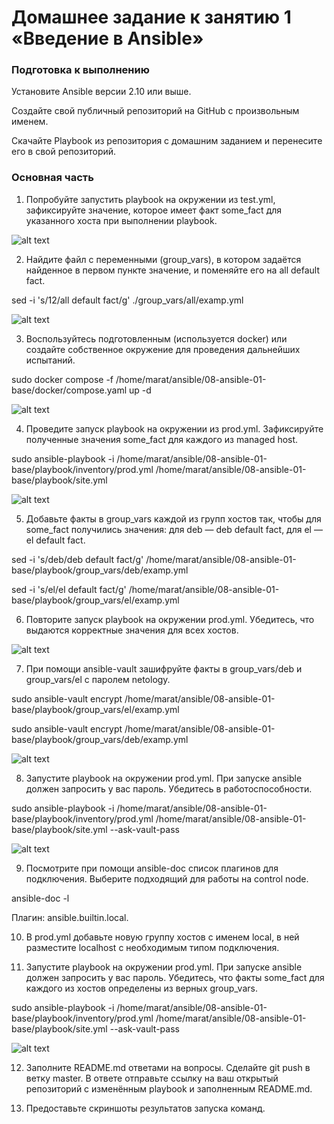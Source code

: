 # Домашнее задание к занятию 1 «Введение в Ansible»

### Подготовка к выполнению

Установите Ansible версии 2.10 или выше.

Создайте свой публичный репозиторий на GitHub с произвольным именем.

Скачайте Playbook из репозитория с домашним заданием и перенесите его в свой репозиторий.

### Основная часть

1. Попробуйте запустить playbook на окружении из test.yml, зафиксируйте значение, которое имеет факт some_fact для указанного хоста при выполнении playbook.

![alt text](https://github.com/MaratKN/08-ansible-01-base/blob/main/img/1.png)

2. Найдите файл с переменными (group_vars), в котором задаётся найденное в первом пункте значение, и поменяйте его на all default fact.

sed -i 's/12/all default fact/g'  ./group_vars/all/examp.yml

![alt text](https://github.com/MaratKN/08-ansible-01-base/blob/main/img/2.png)

3. Воспользуйтесь подготовленным (используется docker) или создайте собственное окружение для проведения дальнейших испытаний.

sudo docker compose -f /home/marat/ansible/08-ansible-01-base/docker/compose.yaml up -d

![alt text](https://github.com/MaratKN/08-ansible-01-base/blob/main/img/3.png)

4. Проведите запуск playbook на окружении из prod.yml. Зафиксируйте полученные значения some_fact для каждого из managed host.

sudo ansible-playbook -i /home/marat/ansible/08-ansible-01-base/playbook/inventory/prod.yml /home/marat/ansible/08-ansible-01-base/playbook/site.yml 

![alt text](https://github.com/MaratKN/08-ansible-01-base/blob/main/img/4.png)

5. Добавьте факты в group_vars каждой из групп хостов так, чтобы для some_fact получились значения: для deb — deb default fact, для el — el default fact.

sed -i 's/deb/deb default fact/g' /home/marat/ansible/08-ansible-01-base/playbook/group_vars/deb/examp.yml

sed -i 's/el/el default fact/g' /home/marat/ansible/08-ansible-01-base/playbook/group_vars/el/examp.yml 

6. Повторите запуск playbook на окружении prod.yml. Убедитесь, что выдаются корректные значения для всех хостов.

![alt text](https://github.com/MaratKN/08-ansible-01-base/blob/main/img/5.png)

7. При помощи ansible-vault зашифруйте факты в group_vars/deb и group_vars/el с паролем netology.

sudo ansible-vault encrypt /home/marat/ansible/08-ansible-01-base/playbook/group_vars/el/examp.yml

sudo ansible-vault encrypt /home/marat/ansible/08-ansible-01-base/playbook/group_vars/deb/examp.yml

![alt text](https://github.com/MaratKN/08-ansible-01-base/blob/main/img/7.png)

8. Запустите playbook на окружении prod.yml. При запуске ansible должен запросить у вас пароль. Убедитесь в работоспособности.

sudo ansible-playbook -i /home/marat/ansible/08-ansible-01-base/playbook/inventory/prod.yml /home/marat/ansible/08-ansible-01-base/playbook/site.yml --ask-vault-pass

![alt text](https://github.com/MaratKN/08-ansible-01-base/blob/main/img/8.png)

9. Посмотрите при помощи ansible-doc список плагинов для подключения. Выберите подходящий для работы на control node.

ansible-doc -l

Плагин: ansible.builtin.local.

10. В prod.yml добавьте новую группу хостов с именем local, в ней разместите localhost с необходимым типом подключения.

11. Запустите playbook на окружении prod.yml. При запуске ansible должен запросить у вас пароль. Убедитесь, что факты some_fact для каждого из хостов определены из верных group_vars.

sudo ansible-playbook -i /home/marat/ansible/08-ansible-01-base/playbook/inventory/prod.yml /home/marat/ansible/08-ansible-01-base/playbook/site.yml --ask-vault-pass

![alt text](https://github.com/MaratKN/08-ansible-01-base/blob/main/img/10.png)

12. Заполните README.md ответами на вопросы. Сделайте git push в ветку master. В ответе отправьте ссылку на ваш открытый репозиторий с изменённым playbook и заполненным README.md.

13. Предоставьте скриншоты результатов запуска команд.





